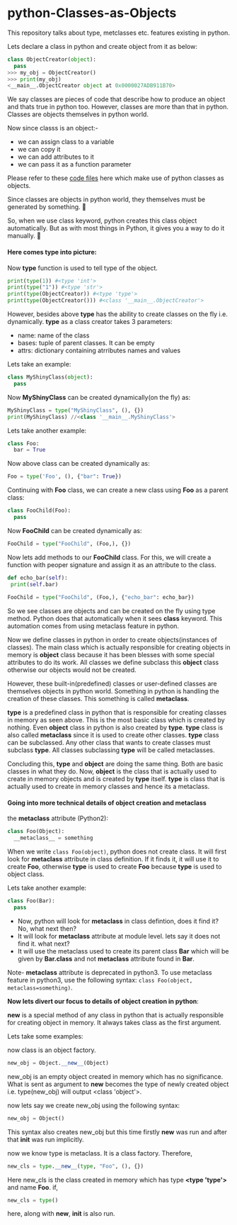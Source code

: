 # python-Classes-as-Objects
This repository talks about type, metclasses etc. features existing in python.

Lets declare a class in python and create object from it as below:

```py
class ObjectCreator(object):
  pass
>>> my_obj = ObjectCreator()
>>> print(my_obj)
<__main__.ObjectCreator object at 0x0000027ADB911B70>
```
We say classes are pieces of code that describe how to produce an object and thats true in python too. However, classes are more than that in python. Classes are objects themselves in python world.

Now since classs is an object:-
- we can assign class to a variable
- we can copy it
- we can add attributes to it
- we can pass it as a function parameter

Please refer to these [code files](https://github.com/SadkiratSingh/python-Classes-as-Objects/blob/main/classes-as-object.py) here which make use of python classes as objects.

Since classes are objects in python world, they themselves must be generated by something. 🤔

So, when we use class keyword, python creates this class object automatically. But as with most things in Python, it gives you a way to do it manually. 🙂

#### Here comes type into picture:

Now **type** function is used to tell type of the object.
```py
print(type(1)) #<type 'int'>
print(type("1")) #<type 'str'>
print(type(ObjectCreator)) #<type 'type'>
print(type(ObjectCreator())) #<class '__main__.ObjectCreator'>
```
However, besides above **type** has the ability to create classes on the fly i.e. dynamically. **type** as a class creator takes 3 parameters:
- name: name of the class
- bases: tuple of parent classes. It can be empty
- attrs: dictionary containing atrributes names and values

Lets take an example:
```py
class MyShinyClass(object):
  pass
```
Now **MyShinyClass** can be created dynamically(on the fly) as:
```py
MyShinyClass = type("MyShinyClass", (), {})
print(MyShinyClass) //<class '__main__.MyShinyClass'>
```
Lets take another example:
```py
class Foo:
  bar = True
```
Now above class can be created dynamically as:
```py
Foo = type('Foo', (), {"bar": True})
```
Continuing with **Foo** class, we can create a new class using **Foo** as a parent class:
```py
class FooChild(Foo):
  pass
 ```
 Now **FooChild** can be created dynamically as:
 ```py
 FooChild = type("FooChild", (Foo,), {})
 ```
 Now lets add methods to our **FooChild** class. For this, we will create a function with peoper signature and assign it as an attribute to the class.
 
 ```py
 def echo_bar(self):
  print(self.bar)
  
 FooChild = type("FooChild", (Foo,), {"echo_bar": echo_bar})
```

So we see classes are objects and can be created on the fly using type method. Python does that automatically when it sees **class** keyword. This automation comes from using metaclass feature in python.

Now we define classes in python in order to create objects(instances of classes). The main class which is actually responsible for creating objects in memory is **object** class because it has been blesses with some special attributes to do its work. All classes we define subclass this **object** class otherwise our objects would not be created.

However, these built-in(predefined) classes or user-defined classes are themselves objects in python world. Something in python is handling the creation of these classes. This something is called **metaclass**.

**type** is a predefined class in python that is responsible for creating classes in memory as seen above. This is the most basic class which is created by nothing. Even **object** class in python is also created by **type**. **type** class is also called **metaclass** since it is used to create other classes. **type** class can be subclassed. Any other class that wants to create classes must subclass **type**. All classes subclassing **type** will be called metaclasses.

Concluding this, **type** and **object** are doing the same thing. Both are basic classes in what they do. Now, **object** is the class that is actually used to create in memory objects and is created by **type** itself. **type** is class that is actually used to create in memory classes and hence its a metaclass.

#### Going into more technical details of object creation and metaclass

the __metaclass__ attribute (Python2):

```py
class Foo(Object):
  __metaclass__ = something
```
When we write `class Foo(object)`, python does not create class. It will first look for __metaclass__ attribute in class definition. If it finds it, it will use it to create **Foo**, otherwise **type** is used to create **Foo** because **type** is used to object class.

Lets take another example:

```py
class Foo(Bar):
  pass
```
- Now, python will look for __metaclass__ in class defintion, does it find it? No, what next then?
- It will look for __metaclass__ attribute at module level. lets say it does not find it. what next?
- It will use the metaclass used to create its parent class **Bar** which will be given by **Bar.__class__** and not __metaclass__ attribute found in **Bar**.

Note- **__metaclass__** attribute is deprecated in python3. To use metaclass feature in python3, use the following syntax: `class Foo(object, metaclass=something)`.

**Now lets divert our focus to details of object creation in python**:

**__new__** is a special method of any class in python that is actually responsible for creating object in memory. It always takes class as the first argument.

Lets take some examples:

now class is an object factory.
```py
new_obj = Object.__new__(Object)
```
new_obj is an empty object created in memory which has no significance. What is sent as argument to **__new__** becomes the type of newly created object i.e. type(new_obj) will output <class 'object'>.

now lets say we create new_obj using the following syntax:
```py
new_obj = Object()
```
This syntax also creates new_obj but this time firstly **__new__** was run and after that **__init__** was run implicitly.

now we know type is metaclass. It is a class factory. Therefore,
```py
new_cls = type.__new__(type, "Foo", (), {})
```
Here new_cls is the class created in memory which has type **<type 'type'>** and name **Foo**.
if,
```py
new_cls = type()
```
here, along with **__new__**, **__init__** is also run.
